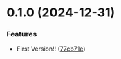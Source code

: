 # 0.1.0 (2024-12-31)


### Features

* First Version!! ([77cb71e](https://github.com/telnetdoogie/callattendant-docker/commit/77cb71e8a0e420e15423414238eec10d464205e5))



